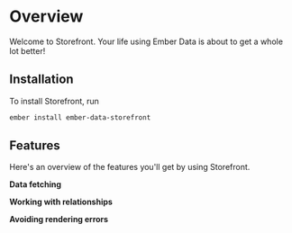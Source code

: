# Overview

Welcome to Storefront. Your life using Ember Data is about to get a whole lot better!

## Installation

To install Storefront, run

```sh
ember install ember-data-storefront
```

## Features

Here's an overview of the features you'll get by using Storefront.

**Data fetching**

**Working with relationships**

**Avoiding rendering errors**
